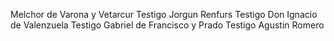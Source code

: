 Melchor de Varona y Vetarcur
Testigo Jorgun Renfurs
Testigo Don Ignacio de Valenzuela
Testigo Gabriel de Francisco y Prado
Testigo Agustin Romero